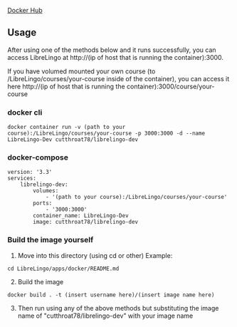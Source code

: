 [Docker Hub](https://hub.docker.com/r/cutthroat78/librelingo-dev)

## Usage
After using one of the methods below and it runs successfully, you can access LibreLingo at http://(ip of host that is running the container):3000.

If you have volumed mounted your own course (to /LibreLingo/courses/your-course inside of the container), you can access it here http://(ip of host that is running the container):3000/course/your-course
### docker cli
```
docker container run -v (path to your course):/LibreLingo/courses/your-course -p 3000:3000 -d --name LibreLingo-Dev cutthroat78/librelingo-dev
```
### docker-compose
```
version: '3.3'
services:
    librelingo-dev:
        volumes:
            - '(path to your course):/LibreLingo/courses/your-course'
        ports:
            - '3000:3000'
        container_name: LibreLingo-Dev
        image: cutthroat78/librelingo-dev
```
### Build the image yourself
1. Move into this directory (using cd or other) 
Example:
```
cd LibreLingo/apps/docker/README.md
```
2. Build the image
```
docker build . -t (insert username here)/(insert image name here)
```
3. Then run using any of the above methods but substituting the image name of "cutthroat78/librelingo-dev" with your image name
